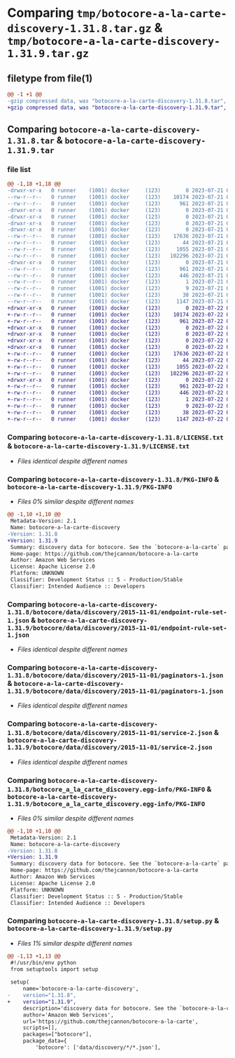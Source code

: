 # Comparing `tmp/botocore-a-la-carte-discovery-1.31.8.tar.gz` & `tmp/botocore-a-la-carte-discovery-1.31.9.tar.gz`

## filetype from file(1)

```diff
@@ -1 +1 @@
-gzip compressed data, was "botocore-a-la-carte-discovery-1.31.8.tar", last modified: Fri Jul 21 01:21:23 2023, max compression
+gzip compressed data, was "botocore-a-la-carte-discovery-1.31.9.tar", last modified: Sat Jul 22 01:20:26 2023, max compression
```

## Comparing `botocore-a-la-carte-discovery-1.31.8.tar` & `botocore-a-la-carte-discovery-1.31.9.tar`

### file list

```diff
@@ -1,18 +1,18 @@
-drwxr-xr-x   0 runner    (1001) docker     (123)        0 2023-07-21 01:21:23.758974 botocore-a-la-carte-discovery-1.31.8/
--rw-r--r--   0 runner    (1001) docker     (123)    10174 2023-07-21 01:21:23.000000 botocore-a-la-carte-discovery-1.31.8/LICENSE.txt
--rw-r--r--   0 runner    (1001) docker     (123)      961 2023-07-21 01:21:23.758974 botocore-a-la-carte-discovery-1.31.8/PKG-INFO
-drwxr-xr-x   0 runner    (1001) docker     (123)        0 2023-07-21 01:21:23.754974 botocore-a-la-carte-discovery-1.31.8/botocore/
-drwxr-xr-x   0 runner    (1001) docker     (123)        0 2023-07-21 01:21:23.754974 botocore-a-la-carte-discovery-1.31.8/botocore/data/
-drwxr-xr-x   0 runner    (1001) docker     (123)        0 2023-07-21 01:21:23.754974 botocore-a-la-carte-discovery-1.31.8/botocore/data/discovery/
-drwxr-xr-x   0 runner    (1001) docker     (123)        0 2023-07-21 01:21:23.754974 botocore-a-la-carte-discovery-1.31.8/botocore/data/discovery/2015-11-01/
--rw-r--r--   0 runner    (1001) docker     (123)    17636 2023-07-21 01:21:06.000000 botocore-a-la-carte-discovery-1.31.8/botocore/data/discovery/2015-11-01/endpoint-rule-set-1.json
--rw-r--r--   0 runner    (1001) docker     (123)       44 2023-07-21 01:21:06.000000 botocore-a-la-carte-discovery-1.31.8/botocore/data/discovery/2015-11-01/examples-1.json
--rw-r--r--   0 runner    (1001) docker     (123)     1055 2023-07-21 01:21:06.000000 botocore-a-la-carte-discovery-1.31.8/botocore/data/discovery/2015-11-01/paginators-1.json
--rw-r--r--   0 runner    (1001) docker     (123)   102296 2023-07-21 01:21:06.000000 botocore-a-la-carte-discovery-1.31.8/botocore/data/discovery/2015-11-01/service-2.json
-drwxr-xr-x   0 runner    (1001) docker     (123)        0 2023-07-21 01:21:23.758974 botocore-a-la-carte-discovery-1.31.8/botocore_a_la_carte_discovery.egg-info/
--rw-r--r--   0 runner    (1001) docker     (123)      961 2023-07-21 01:21:23.000000 botocore-a-la-carte-discovery-1.31.8/botocore_a_la_carte_discovery.egg-info/PKG-INFO
--rw-r--r--   0 runner    (1001) docker     (123)      446 2023-07-21 01:21:23.000000 botocore-a-la-carte-discovery-1.31.8/botocore_a_la_carte_discovery.egg-info/SOURCES.txt
--rw-r--r--   0 runner    (1001) docker     (123)        1 2023-07-21 01:21:23.000000 botocore-a-la-carte-discovery-1.31.8/botocore_a_la_carte_discovery.egg-info/dependency_links.txt
--rw-r--r--   0 runner    (1001) docker     (123)        9 2023-07-21 01:21:23.000000 botocore-a-la-carte-discovery-1.31.8/botocore_a_la_carte_discovery.egg-info/top_level.txt
--rw-r--r--   0 runner    (1001) docker     (123)       38 2023-07-21 01:21:23.758974 botocore-a-la-carte-discovery-1.31.8/setup.cfg
--rw-r--r--   0 runner    (1001) docker     (123)     1147 2023-07-21 01:21:23.000000 botocore-a-la-carte-discovery-1.31.8/setup.py
+drwxr-xr-x   0 runner    (1001) docker     (123)        0 2023-07-22 01:20:26.456940 botocore-a-la-carte-discovery-1.31.9/
+-rw-r--r--   0 runner    (1001) docker     (123)    10174 2023-07-22 01:20:26.000000 botocore-a-la-carte-discovery-1.31.9/LICENSE.txt
+-rw-r--r--   0 runner    (1001) docker     (123)      961 2023-07-22 01:20:26.456940 botocore-a-la-carte-discovery-1.31.9/PKG-INFO
+drwxr-xr-x   0 runner    (1001) docker     (123)        0 2023-07-22 01:20:26.456940 botocore-a-la-carte-discovery-1.31.9/botocore/
+drwxr-xr-x   0 runner    (1001) docker     (123)        0 2023-07-22 01:20:26.456940 botocore-a-la-carte-discovery-1.31.9/botocore/data/
+drwxr-xr-x   0 runner    (1001) docker     (123)        0 2023-07-22 01:20:26.456940 botocore-a-la-carte-discovery-1.31.9/botocore/data/discovery/
+drwxr-xr-x   0 runner    (1001) docker     (123)        0 2023-07-22 01:20:26.456940 botocore-a-la-carte-discovery-1.31.9/botocore/data/discovery/2015-11-01/
+-rw-r--r--   0 runner    (1001) docker     (123)    17636 2023-07-22 01:20:09.000000 botocore-a-la-carte-discovery-1.31.9/botocore/data/discovery/2015-11-01/endpoint-rule-set-1.json
+-rw-r--r--   0 runner    (1001) docker     (123)       44 2023-07-22 01:20:09.000000 botocore-a-la-carte-discovery-1.31.9/botocore/data/discovery/2015-11-01/examples-1.json
+-rw-r--r--   0 runner    (1001) docker     (123)     1055 2023-07-22 01:20:09.000000 botocore-a-la-carte-discovery-1.31.9/botocore/data/discovery/2015-11-01/paginators-1.json
+-rw-r--r--   0 runner    (1001) docker     (123)   102296 2023-07-22 01:20:09.000000 botocore-a-la-carte-discovery-1.31.9/botocore/data/discovery/2015-11-01/service-2.json
+drwxr-xr-x   0 runner    (1001) docker     (123)        0 2023-07-22 01:20:26.456940 botocore-a-la-carte-discovery-1.31.9/botocore_a_la_carte_discovery.egg-info/
+-rw-r--r--   0 runner    (1001) docker     (123)      961 2023-07-22 01:20:26.000000 botocore-a-la-carte-discovery-1.31.9/botocore_a_la_carte_discovery.egg-info/PKG-INFO
+-rw-r--r--   0 runner    (1001) docker     (123)      446 2023-07-22 01:20:26.000000 botocore-a-la-carte-discovery-1.31.9/botocore_a_la_carte_discovery.egg-info/SOURCES.txt
+-rw-r--r--   0 runner    (1001) docker     (123)        1 2023-07-22 01:20:26.000000 botocore-a-la-carte-discovery-1.31.9/botocore_a_la_carte_discovery.egg-info/dependency_links.txt
+-rw-r--r--   0 runner    (1001) docker     (123)        9 2023-07-22 01:20:26.000000 botocore-a-la-carte-discovery-1.31.9/botocore_a_la_carte_discovery.egg-info/top_level.txt
+-rw-r--r--   0 runner    (1001) docker     (123)       38 2023-07-22 01:20:26.456940 botocore-a-la-carte-discovery-1.31.9/setup.cfg
+-rw-r--r--   0 runner    (1001) docker     (123)     1147 2023-07-22 01:20:26.000000 botocore-a-la-carte-discovery-1.31.9/setup.py
```

### Comparing `botocore-a-la-carte-discovery-1.31.8/LICENSE.txt` & `botocore-a-la-carte-discovery-1.31.9/LICENSE.txt`

 * *Files identical despite different names*

### Comparing `botocore-a-la-carte-discovery-1.31.8/PKG-INFO` & `botocore-a-la-carte-discovery-1.31.9/PKG-INFO`

 * *Files 0% similar despite different names*

```diff
@@ -1,10 +1,10 @@
 Metadata-Version: 2.1
 Name: botocore-a-la-carte-discovery
-Version: 1.31.8
+Version: 1.31.9
 Summary: discovery data for botocore. See the `botocore-a-la-carte` package for more info.
 Home-page: https://github.com/thejcannon/botocore-a-la-carte
 Author: Amazon Web Services
 License: Apache License 2.0
 Platform: UNKNOWN
 Classifier: Development Status :: 5 - Production/Stable
 Classifier: Intended Audience :: Developers
```

### Comparing `botocore-a-la-carte-discovery-1.31.8/botocore/data/discovery/2015-11-01/endpoint-rule-set-1.json` & `botocore-a-la-carte-discovery-1.31.9/botocore/data/discovery/2015-11-01/endpoint-rule-set-1.json`

 * *Files identical despite different names*

### Comparing `botocore-a-la-carte-discovery-1.31.8/botocore/data/discovery/2015-11-01/paginators-1.json` & `botocore-a-la-carte-discovery-1.31.9/botocore/data/discovery/2015-11-01/paginators-1.json`

 * *Files identical despite different names*

### Comparing `botocore-a-la-carte-discovery-1.31.8/botocore/data/discovery/2015-11-01/service-2.json` & `botocore-a-la-carte-discovery-1.31.9/botocore/data/discovery/2015-11-01/service-2.json`

 * *Files identical despite different names*

### Comparing `botocore-a-la-carte-discovery-1.31.8/botocore_a_la_carte_discovery.egg-info/PKG-INFO` & `botocore-a-la-carte-discovery-1.31.9/botocore_a_la_carte_discovery.egg-info/PKG-INFO`

 * *Files 0% similar despite different names*

```diff
@@ -1,10 +1,10 @@
 Metadata-Version: 2.1
 Name: botocore-a-la-carte-discovery
-Version: 1.31.8
+Version: 1.31.9
 Summary: discovery data for botocore. See the `botocore-a-la-carte` package for more info.
 Home-page: https://github.com/thejcannon/botocore-a-la-carte
 Author: Amazon Web Services
 License: Apache License 2.0
 Platform: UNKNOWN
 Classifier: Development Status :: 5 - Production/Stable
 Classifier: Intended Audience :: Developers
```

### Comparing `botocore-a-la-carte-discovery-1.31.8/setup.py` & `botocore-a-la-carte-discovery-1.31.9/setup.py`

 * *Files 1% similar despite different names*

```diff
@@ -1,13 +1,13 @@
 #!/usr/bin/env python
 from setuptools import setup
 
 setup(
     name='botocore-a-la-carte-discovery',
-    version="1.31.8",
+    version="1.31.9",
     description='discovery data for botocore. See the `botocore-a-la-carte` package for more info.',
     author='Amazon Web Services',
     url='https://github.com/thejcannon/botocore-a-la-carte',
     scripts=[],
     packages=["botocore"],
     package_data={
         'botocore': ['data/discovery/*/*.json'],
```

